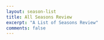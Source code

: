 ```yaml
---
layout: season-list
title: All Seasons Review
excerpt: "A List of Seasons Review"
comments: false
---
```

